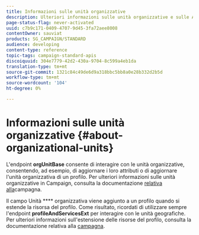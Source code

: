 ```yaml
---
title: Informazioni sulle unità organizzative
description: Ulteriori informazioni sulle unità organizzative e sulle API.
page-status-flag: never-activated
uuid: c7b9c171-0409-4707-9d45-3fa72aee8008
contentOwner: sauviat
products: SG_CAMPAIGN/STANDARD
audience: developing
content-type: reference
topic-tags: campaign-standard-apis
discoiquuid: 304e7779-42d2-430a-9704-8c599a4eb1da
translation-type: tm+mt
source-git-commit: 1321c84c49de6d9a318bbc5bb8a0e28b332d2b5d
workflow-type: tm+mt
source-wordcount: '104'
ht-degree: 0%

---
```



# Informazioni sulle unità organizzative {#about-organizational-units}

L&#39;endpoint **orgUnitBase** consente di interagire con le unità organizzative, consentendo, ad esempio, di aggiornare i loro attributi o di aggiornare l&#39;unità organizzativa di un profilo. Per ulteriori informazioni sulle unità organizzative in Campaign, consulta la documentazione [relativa alla](https://helpx.adobe.com/campaign/standard/administration/using/organizational-units.html)campagna.

Il campo Unità **** organizzativa viene aggiunto a un profilo quando si estende la risorsa del profilo. Come risultato, ricordati di utilizzare sempre l&#39;endpoint **profileAndServicesExt** per interagire con le unità geografiche. Per ulteriori informazioni sull&#39;estensione delle risorse del profilo, consulta la documentazione relativa alla [campagna](https://helpx.adobe.com/campaign/standard/administration/using/organizational-units.html#partitioning-profiles).
